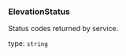 <!--- This is a generated file, do not edit! -->
<!--- [START maps_http_schema_ElevationStatus] -->
<h3 class="schema-object" id="ElevationStatus">ElevationStatus</h3>

Status codes returned by service.

type: `string`

<!--- [END maps_http_schema_ElevationStatus] -->